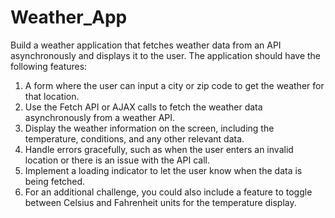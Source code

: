 # Weather_App

Build a weather application that fetches weather data from an API asynchronously and displays it to the user. The application should have the following features:

1. A form where the user can input a city or zip code to get the weather for that location.
2. Use the Fetch API or AJAX calls to fetch the weather data asynchronously from a weather API.
3. Display the weather information on the screen, including the temperature, conditions, and any other relevant data.
4. Handle errors gracefully, such as when the user enters an invalid location or there is an issue with the API call.
5. Implement a loading indicator to let the user know when the data is being fetched.
6. For an additional challenge, you could also include a feature to toggle between Celsius and Fahrenheit units for the temperature display.